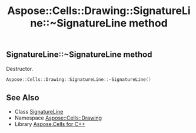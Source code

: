 ﻿---
title: Aspose::Cells::Drawing::SignatureLine::~SignatureLine method
linktitle: ~SignatureLine
second_title: Aspose.Cells for C++ API Reference
description: 'Aspose::Cells::Drawing::SignatureLine::~SignatureLine method. Destructor in C++.'
type: docs
weight: 200
url: /cpp/aspose.cells.drawing/signatureline/~signatureline/
---
## SignatureLine::~SignatureLine method


Destructor.

```cpp
Aspose::Cells::Drawing::SignatureLine::~SignatureLine()
```

## See Also

* Class [SignatureLine](../)
* Namespace [Aspose::Cells::Drawing](../../)
* Library [Aspose.Cells for C++](../../../)
